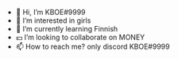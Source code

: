 - 📌 Hi, I’m KBOE#9999
- 👀 I’m interested in girls
- 💬 I’m currently learning Finnish
- 💵 I’m looking to collaborate on MONEY
- 📫 How to reach me? only discord KBOE#9999

<!---
kboeLOL/kboeLOL is a ✨ special ✨ repository because its `README.md` (this file) appears on your GitHub profile.
You can click the Preview link to take a look at your changes.
--->
